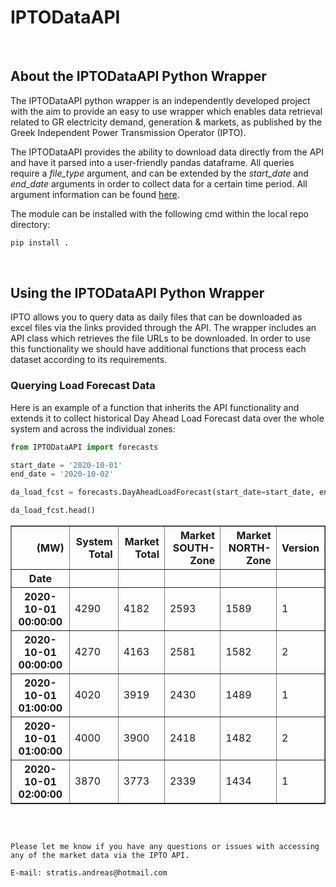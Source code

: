 # IPTODataAPI

<br>

## About the IPTODataAPI Python Wrapper

The IPTODataAPI python wrapper is an independently developed project with the aim to 
provide an easy to use wrapper which enables data retrieval related to GR electricity 
demand, generation & markets, as published by the Greek Independent Power Transmission 
Operator (IPTO).


The IPTODataAPI provides the ability to download data directly from the API and 
have it parsed into a user-friendly pandas dataframe. All queries require a <i>file_type</i> argument, 
and can be extended by the <i>start_date</i> and <i>end_date</i> arguments in order to collect data for a certain time period.
All argument information can be found <a href="https://www.admie.gr/en/market/market-statistics/file-download-api">here</a>. 


The module can be installed with the following cmd within the local repo directory:

```bash
pip install .
```

<br>

## Using the IPTODataAPI Python Wrapper

IPTO allows you to query data as daily files that can be downloaded as excel files via the links provided through the API.
The wrapper includes an API class which retrieves the file URLs to be downloaded. In order to use this functionality 
we should have additional functions that process each dataset according to its requirements.

### Querying Load Forecast Data

Here is an example of a function that inherits the API functionality and extends it to collect historical Day Ahead Load 
Forecast data over the whole system and across the individual zones:

```python
from IPTODataAPI import forecasts

start_date = '2020-10-01'
end_date = '2020-10-02'

da_load_fcst = forecasts.DayAheadLoadForecast(start_date=start_date, end_date=end_date).main()

da_load_fcst.head()
```

<table border="1" class="dataframe"> <thead>  <tr style="text-align: right;"> <th>(MW)</th>      <th>System Total</th>      <th>Market Total</th>      <th>Market SOUTH-Zone</th>      <th>Market NORTH-Zone</th>      <th>Version</th>    </tr>    <tr>      <th>Date</th>      <th></th>      <th></th>      <th></th>      <th></th>      <th></th>    </tr>  </thead>  <tbody>    <tr>      <th>2020-10-01 00:00:00</th>      <td>4290</td>      <td>4182</td>      <td>2593</td>      <td>1589</td>      <td>1</td>    </tr>    <tr>      <th>2020-10-01 00:00:00</th>      <td>4270</td>      <td>4163</td>      <td>2581</td>      <td>1582</td>      <td>2</td>    </tr>    <tr>      <th>2020-10-01 01:00:00</th>      <td>4020</td>      <td>3919</td>      <td>2430</td>      <td>1489</td>      <td>1</td>    </tr>    <tr>      <th>2020-10-01 01:00:00</th>      <td>4000</td>      <td>3900</td>      <td>2418</td>      <td>1482</td>      <td>2</td>    </tr>    <tr>      <th>2020-10-01 02:00:00</th>      <td>3870</td>      <td>3773</td> <td>2339</td> <td>1434</td> <td>1</td> </tr> </tbody></table>

<br>

```

Please let me know if you have any questions or issues with accessing any of the market data via the IPTO API.

E-mail: stratis.andreas@hotmail.com